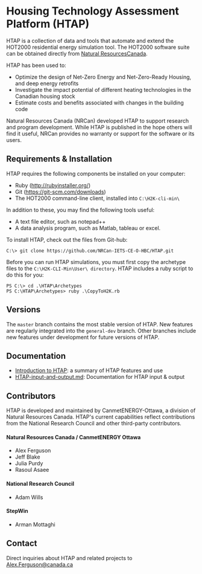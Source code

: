 
Housing Technology Assessment Platform (HTAP)
=============================================

HTAP is a collection of data and tools that automate and extend the HOT2000
residential energy simulation tool. The HOT2000 software suite can be obtained
directly from [Natural ResourcesCanada](https://www.nrcan.gc.ca/energy/efficiency/homes/20596). 

HTAP has been used to:
 -  Optimize the design of Net-Zero Energy and Net-Zero-Ready Housing,  and deep
    energy retrofits
 -  Investigate the impact potential of different heating technologies 
    in the Canadian housing stock
 -  Estimate costs and benefits associated with changes in the building 
    code

Natural Resources Canada (NRCan) developed HTAP to support research and program
development. While HTAP is published in the hope others will find it useful,
NRCan provides no warranty or support  for the software or its users. 

## Requirements & Installation ##

HTAP requires the following components be installed on your computer:
 -  Ruby (http://rubyinstaller.org/)
 -  Git (https://git-scm.com/downloads)
 -  The HOT2000 command-line client, installed into `C:\H2K-cli-min\` 

In addition to these, you may find the following tools useful: 
 -  A text file editor, such as notepad++ 
 -  A data analysis program, such as Matlab, tableau or excel. 

To install HTAP, check out the files from Git-hub:

    C:\> git clone https://github.com/NRCan-IETS-CE-O-HBC/HTAP.git


Before you can run HTAP simulations, you must first copy the archetype files to the 
`C:\H2K-CLI-Min\User\ directory`. HTAP includes a ruby script to do this for you:

    PS C:\> cd .\HTAP\Archetypes
    PS C:\HTAP\Archetypes> ruby .\CopyToH2K.rb


## Versions ##

The `master` branch contains the most stable version of HTAP. New features are
regularly integrated  into the `general-dev` branch. Other branches include new
features under development for future versions of HTAP.

## Documentation ##

 - [Introduction to HTAP](./doc/Introduction-to-HTAP.docx): a summary of 
   HTAP features and use
 - [HTAP-input-and-output.md](./doc/HTAP-input-and-output.md): Documentation 
   for HTAP input & output

## Contributors ##

HTAP is developed and maintained by CanmetENERGY-Ottawa, a division of Natural
Resources Canada. HTAP's current capabilities reflect contributions from the 
National Research Council and other third-party contributors. 

#### Natural Resources Canada / CanmetENERGY Ottawa ####

 - Alex Ferguson
 - Jeff Blake 
 - Julia Purdy 
 - Rasoul Asaee

#### National Research Council ####

 - Adam Wills 

#### StepWin ####

 - Arman Mottaghi

## Contact ##

Direct inquiries about HTAP and related projects to Alex.Ferguson@canada.ca


